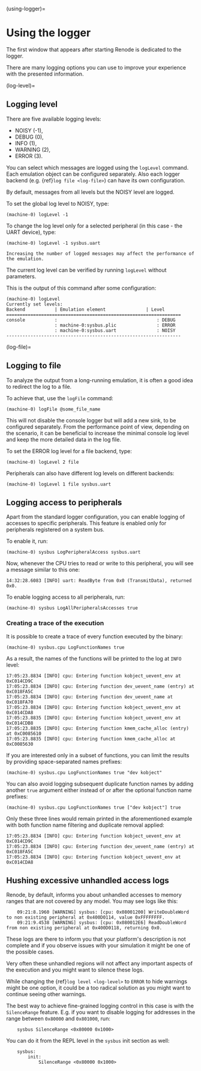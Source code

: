 (using-logger)=

# Using the logger

The first window that appears after starting Renode is dedicated to the logger.

There are many logging options you can use to improve your experience with the presented information.

(log-level)=

## Logging level

There are five available logging levels:

* NOISY (-1),
* DEBUG (0),
* INFO (1),
* WARNING (2),
* ERROR (3).

You can select which messages are logged using the `logLevel` command.
Each emulation object can be configured separately.
Also each logger backend (e.g. {ref}`log file <log-file>`) can have its own configuration.

By default, messages from all levels but the NOISY level are logged.

To set the global log level to NOISY, type:

```
(machine-0) logLevel -1
```

To change the log level only for a selected peripheral (in this case - the UART device), type:

```
(machine-0) logLevel -1 sysbus.uart
```

```{note}
Increasing the number of logged messages may affect the performance of the emulation.
```

The current log level can be verified by running `logLevel` without parameters.

This is the output of this command after some configuration:

```
(machine-0) logLevel
Currently set levels:
Backend           | Emulation element               | Level
=================================================================
console           :                                     : DEBUG
                  : machine-0:sysbus.plic               : ERROR
                  : machine-0:sysbus.uart               : NOISY
-----------------------------------------------------------------
```

(log-file)=

## Logging to file

To analyze the output from a long-running emulation, it is often a good idea to redirect the log to a file.

To achieve that, use the `logFile` command:

```
(machine-0) logFile @some_file_name
```

This will not disable the console logger but will add a new sink, to be configured separately.
From the performance point of view, depending on the scenario, it can be beneficial to increase the minimal console log level and keep the more detailed data in the log file.

To set the ERROR log level for a file backend, type:

```
(machine-0) logLevel 2 file
```

Peripherals can also have different log levels on different backends:

```
(machine-0) logLevel 1 file sysbus.uart
```

## Logging access to peripherals

Apart from the standard logger configuration, you can enable logging of accesses to specific peripherals.
This feature is enabled only for peripherals registered on a system bus.

To enable it, run:

```
(machine-0) sysbus LogPeripheralAccess sysbus.uart
```

Now, whenever the CPU tries to read or write to this peripheral, you will see a message similar to this one:

```
14:32:28.6083 [INFO] uart: ReadByte from 0x0 (TransmitData), returned 0x0.
```

To enable logging access to all peripherals, run:

```
(machine-0) sysbus LogAllPeripheralsAccesses true
```

### Creating a trace of the execution

It is possible to create a trace of every function executed by the binary:

```
(machine-0) sysbus.cpu LogFunctionNames true
```

As a result, the names of the functions will be printed to the log at `INFO` level:

```
17:05:23.8834 [INFO] cpu: Entering function kobject_uevent_env at 0xC014CD9C
17:05:23.8834 [INFO] cpu: Entering function dev_uevent_name (entry) at 0xC018FA5C
17:05:23.8834 [INFO] cpu: Entering function dev_uevent_name at 0xC018FA70
17:05:23.8834 [INFO] cpu: Entering function kobject_uevent_env at 0xC014CDA8
17:05:23.8835 [INFO] cpu: Entering function kobject_uevent_env at 0xC014CDB8
17:05:23.8835 [INFO] cpu: Entering function kmem_cache_alloc (entry) at 0xC0085610
17:05:23.8835 [INFO] cpu: Entering function kmem_cache_alloc at 0xC0085630
```

If you are interested only in a subset of functions, you can limit the results by providing space-separated names prefixes:

```
(machine-0) sysbus.cpu LogFunctionNames true "dev kobject"
```

You can also avoid logging subsequent duplicate function names by adding another `true` argument either instead of or after the optional function name prefixes:

```
(machine-0) sysbus.cpu LogFunctionNames true ["dev kobject"] true
```

Only these three lines would remain printed in the aforementioned example with both function name filtering and duplicate removal applied:

```
17:05:23.8834 [INFO] cpu: Entering function kobject_uevent_env at 0xC014CD9C
17:05:23.8834 [INFO] cpu: Entering function dev_uevent_name (entry) at 0xC018FA5C
17:05:23.8834 [INFO] cpu: Entering function kobject_uevent_env at 0xC014CDA8
```

## Hushing excessive unhandled access logs

Renode, by default, informs you about unhandled accesses to memory ranges that are not covered by any model.
You may see logs like this:

```
    09:21:8.1960 [WARNING] sysbus: [cpu: 0x08001200] WriteDoubleWord to non existing peripheral at 0x400D0114, value 0xFFFFFFFF.
    09:21:9.4538 [WARNING] sysbus: [cpu: 0x080012E6] ReadDoubleWord from non existing peripheral at 0x400D0118, returning 0x0.
```

These logs are there to inform you that your platform's description is not complete and if you observe issues with your simulation it might be one of the possible cases.

Very often these unhandled regions will not affect any important aspects of the execution and you might want to silence these logs.

While changing the {ref}`log level <log-level>` to `ERROR` to hide warnings might be one option, it could be a too radical solution as you might want to continue seeing other warnings.

The best way to achieve fine-grained logging control in this case is with the `SilenceRange` feature.
E.g. if you want to disable logging for addresses in the range between `0x80000` and `0x801000`, run:

```
    sysbus SilenceRange <0x80000 0x1000>
```

You can do it from the REPL level in the `sysbus` init section as well:

```
    sysbus:
        init:
            SilenceRange <0x80000 0x1000>
```

